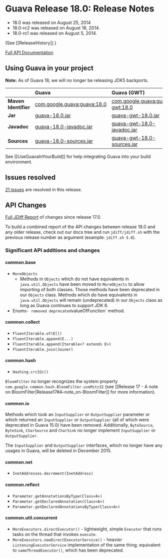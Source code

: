 # Guava Release 18.0: Release Notes

  * 18.0 was released on August 25, 2014
  * 18.0-rc2 was released on August 18, 2014.
  * 18.0-rc1 was released on August 5, 2014.

(See [[ReleaseHistory]].)

[Full API Documentation](http://google.github.io/guava/releases/18.0/api/docs/)

## Using Guava in your project

**Note:** As of Guava 18, we will no longer be releasing JDK5 backports.

|     | **Guava** | **Guava (GWT)** |
|:----|:----------|:----------------|
| **Maven Identifier** | [com.google.guava:guava:18.0](http://search.maven.org/#artifactdetails%7Ccom.google.guava%7Cguava%7C18.0%7Cbundle) | [com.google.guava:guava-gwt:18.0](http://search.maven.org/#artifactdetails%7Ccom.google.guava%7Cguava-gwt%7C18.0%7Cbundle) |
| **Jar** | [guava-18.0.jar](http://search.maven.org/remotecontent?filepath=com/google/guava/guava/18.0/guava-18.0.jar) | [guava-gwt-18.0.jar](http://search.maven.org/remotecontent?filepath=com/google/guava/guava-gwt/18.0/guava-gwt-18.0.jar) |
| **Javadoc** | [guava-18.0-javadoc.jar](http://search.maven.org/remotecontent?filepath=com/google/guava/guava/18.0/guava-18.0-javadoc.jar) | [guava-gwt-18.0-javadoc.jar](http://search.maven.org/remotecontent?filepath=com/google/guava/guava-gwt/18.0/guava-gwt-18.0-javadoc.jar) |
| **Sources** | [guava-18.0-sources.jar](http://search.maven.org/remotecontent?filepath=com/google/guava/guava/18.0/guava-18.0-sources.jar) | [guava-gwt-18.0-sources.jar](http://search.maven.org/remotecontent?filepath=com/google/guava/guava-gwt/18.0/guava-gwt-18.0-sources.jar) |

See [[UseGuavaInYourBuild]] for help integrating Guava into your build environment.

## Issues resolved

[21 issues](https://github.com/google/guava/issues?q=milestone%3A18.0+is%3Aclosed) are resolved in this release.

## API Changes

[Full JDiff Report](http://google.github.io/guava/releases/18.0/api/diffs/) of changes since release 17.0.

To build a combined report of the API changes between release 18.0 and any older release, check out our docs tree and run `jdiff/jdiff.sh` with the previous release number as argument (example: `jdiff.sh 5.0`).

### Significant API additions and changes

#### common.base

  * `MoreObjects`
    * Methods in `Objects` which do not have equivalents in `java.util.Objects` have been moved to `MoreObjects` to allow importing of both classes. Those methods have been deprecated in our `Objects` class. Methods which _do_ have equivalents in `java.util.Objects` will remain (undeprecated) in our `Objects` class as long as Guava continues to support JDK 6.
  * Enums` - removed deprecated `valueOfFunction` method.

#### common.collect

  * `FluentIterable.of(E[])`
  * `FluentIterable.append(E...)`
  * `FluentIterable.append(Iterable<? extends E>)`
  * `FluentIterable.join(Joiner)`

#### common.hash

  * `Hashing.crc32c()`

`BloomFilter` no longer recognizes the system property `com.google.common.hash.BloomFilter.useMitz32` (see [[Release 17 - A note on BloomFilter|Release17#A-note_on-BloomFilter]] for more information).

#### common.io

Methods which took an `InputSupplier` or `OutputSupplier` parameter or which returned an `InputSupplier` or `OutputSupplier` (all of which were deprecated in Guava 15.0) have been removed. Additionally, `ByteSource`, `ByteSink`, `CharSource` and `CharSink` no longer implement `InputSupplier` or `OutputSupplier`.

The `InputSupplier` and `OutputSupplier` interfaces, which no longer have any usages in Guava, will be deleted in December 2015.

#### common.net

  * `InetAddresses.decrement(InetAddress)`

#### common.reflect

  * `Parameter.getAnnotationsByType(Class<A>)`
  * `Parameter.getDeclaredAnnotation(Class<A>)`
  * `Parameter.getDeclaredAnnotationsByType(Class<A>)`

#### common.util.concurrent

  * `MoreExecutors.directExecutor()` - lightweight, simple `Executor` that runs tasks on the thread that invokes `execute`.
  * `MoreExecutors.newDirectExecutorService()` - heavier `ListeningExecutorService` implementation of the same thing; equivalent to `sameThreadExecutor()`, which has been deprecated.
